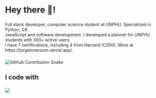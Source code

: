 <h1 align="left">Hey there 👋!</h1>

###

<p align="left">Full stack developer, computer science student at UNPHU. Specialized in Python, C#,<br>JavaScript and software development. I developed a planner for UNPHU students with 300+ active users.<br>I have 7 certifications, including 4 from Harvard (CS50). More at https://jorgelorenzom.vercel.app/.</p>

###

![GitHub Contribution Snake](https://github.com/your-username/your-username/raw/output/github-contribution-grid-snake.svg)

###

<h2 align="left">I code with</h2>

###

<div align="left">
 <img src="https://skillicons.dev/icons?i=python,cs,javascript,java,django,net,flask,react,express,nodejs" />
</div>

###
